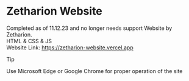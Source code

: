 # Zetharion Website
Completed as of 11.12.23 and no longer needs support
Website by Zetharion.  
HTML & CSS & JS  
Website Link: https://zetharion-website.vercel.app
> [!TIP]
> Use Microsoft Edge or Google Chrome for proper operation of the site
